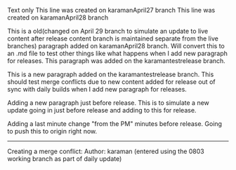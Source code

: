 Text only
This line was created on karamanApril27 branch
This line was created on karamanApril28 branch

This is a old(changed on April 29 branch to simulate an update to live content after release content branch is maintained separate from the live branches) paragraph added on karamanApril28 branch.  Will convert this to an .md file to test other things like what happens<merging conflicts here locally>
when I add new paragraph for releases. This paragraph was added on the karamantestrelease branch.

This is a new paragraph added on the karamantestrelease branch.
This should test merge conflicts due to new
content added for release out of sync with
daily builds when I add new paragraph for releases.

Adding a new paragraph just before release.  This is to simulate a new update going in just before release and adding to this for release.

Adding a last minute change "from the PM" minutes before release.  Going to push this to origin right now.
***
Creating a merge conflict:
Author: karaman (entered using the 0803 working branch as part of daily update)
